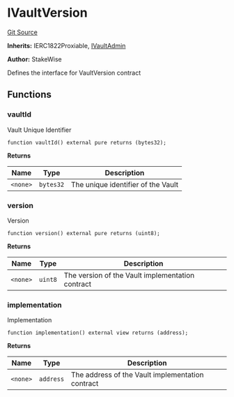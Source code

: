 # IVaultVersion
[Git Source](https://github.com/stakewise/v3-core/blob/c4059a64871829ca60ea58f054baf8eb13d3572a/contracts/interfaces/IVaultVersion.sol)

**Inherits:**
IERC1822Proxiable, [IVaultAdmin](/contracts/interfaces/IVaultAdmin.sol/interface.IVaultAdmin.md)

**Author:**
StakeWise

Defines the interface for VaultVersion contract


## Functions
### vaultId

Vault Unique Identifier


```solidity
function vaultId() external pure returns (bytes32);
```
**Returns**

|Name|Type|Description|
|----|----|-----------|
|`<none>`|`bytes32`|The unique identifier of the Vault|


### version

Version


```solidity
function version() external pure returns (uint8);
```
**Returns**

|Name|Type|Description|
|----|----|-----------|
|`<none>`|`uint8`|The version of the Vault implementation contract|


### implementation

Implementation


```solidity
function implementation() external view returns (address);
```
**Returns**

|Name|Type|Description|
|----|----|-----------|
|`<none>`|`address`|The address of the Vault implementation contract|


